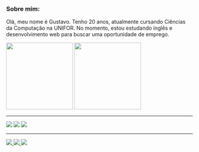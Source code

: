 ### Sobre mim:

 Olá, meu nome é Gustavo. Tenho 20 anos, atualmente cursando Ciências da Computação na UNIFOR. No momento, estou estudando inglês e desenvolvimento web para buscar uma oportunidade de emprego. 
 <br>
<div>
  <img height="180em" src="https://github-readme-stats.vercel.app/api?username=Devgustavogomes&show_icons=true&theme=tokyonight"></img>
  <img height="180em" src="https://github-readme-stats.vercel.app/api/top-langs/?username=Devgustavogomes&hide_progress=false&theme=tokyonight&layout=donut"></img> 
</div>
 
<hr>

![](https://img.shields.io/badge/HTML5-E34F26?style=for-the-badge&logo=html5&logoColor=white&color=black)
![](https://img.shields.io/badge/CSS3-1572B6?style=for-the-badge&logo=css3&logoColor=white&color=black)
![](https://img.shields.io/badge/Bootstrap-563D7C?style=for-the-badge&logo=bootstrap&logoColor=white&color=black)

<hr>
<a href="https://www.instagram.com/gustavo.gomeess/">
  <img src="https://img.shields.io/badge/Instagram-E4405F?style=for-the-badge&logo=instagram&logoColor=white&color=black">
</a>
<a href="https://www.linkedin.com/in/devgustavogomes/">
  <img src="https://img.shields.io/badge/LinkedIn-0077B5?style=for-the-badge&logo=linkedin&logoColor=white&color=black">
</a>
<a href="mailto:devgustavogomes31@gmail.com">
  <img src="https://img.shields.io/badge/Gmail-D14836?style=for-the-badge&logo=gmail&logoColor=white&color=black">
</a>

